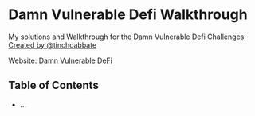 # Damn Vulnerable Defi Walkthrough

My solutions and Walkthrough for the Damn Vulnerable Defi Challenges [Created by @tinchoabbate](https://twitter.com/tinchoabbate) 

Website: [Damn Vulnerable DeFi](https://www.damnvulnerabledefi.xyz/)

## Table of Contents 

- ...